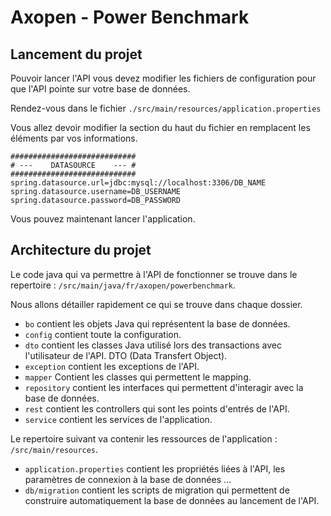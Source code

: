 # Axopen - Power Benchmark

## Lancement du projet

Pouvoir lancer l'API vous devez modifier les fichiers de configuration pour que l'API pointe sur votre base de données.

Rendez-vous dans le fichier `./src/main/resources/application.properties`

Vous allez devoir modifier la section du haut du fichier en remplacent les éléments par vos informations. 

```properties
############################
# ---    DATASOURCE    --- #
############################
spring.datasource.url=jdbc:mysql://localhost:3306/DB_NAME
spring.datasource.username=DB_USERNAME
spring.datasource.password=DB_PASSWORD
```

Vous pouvez maintenant lancer l'application.

## Architecture du projet

Le code java qui va permettre à l'API de fonctionner se trouve dans le repertoire : `/src/main/java/fr/axopen/powerbenchmark`.

Nous allons détailler rapidement ce qui se trouve dans chaque dossier.

- `bo` contient les objets Java qui représentent la base de données.
- `config` contient toute la configuration.
- `dto` contient les classes Java utilisé lors des transactions avec l'utilisateur de l'API. DTO (Data Transfert Object).
- `exception` contient les exceptions de l'API.
- `mapper` Contient les classes qui permettent le mapping.
- `repository` contient les interfaces qui permettent d'interagir avec la base de données.
- `rest` contient les controllers qui sont les points d'entrés de l'API.
- `service` contient les services de l'application.

Le repertoire suivant va contenir les ressources de l'application : `/src/main/resources`.

- `application.properties` contient les propriétés liées à l'API, les paramètres de connexion à la base de données ...
- `db/migration` contient les scripts de migration qui permettent de construire automatiquement la base de données au lancement de l'API.

